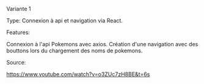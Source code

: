 Variante 1

Type: Connexion à api et navigation via React.  

Features:

Connexion à l'api Pokemons avec axios.
Création d'une navigation avec des bouttons lors du chargement des noms de pokemons.

Source:

https://www.youtube.com/watch?v=o3ZUc7zH8BE&t=6s
